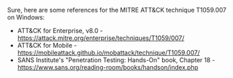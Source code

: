 Sure, here are some references for the MITRE ATT&CK technique T1059.007 on Windows:
- ATT&CK for Enterprise, v8.0 - https://attack.mitre.org/enterprise/techniques/T1059/007/
- ATT&CK for Mobile - https://mobileattack.github.io/mobattack/technique/T1059.007/
- SANS Institute's "Penetration Testing: Hands-On" book, Chapter 18 - https://www.sans.org/reading-room/books/handson/index.php
